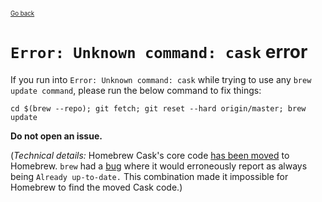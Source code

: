 <sup><sub>[Go back](../../README.md#reporting-bugs)</sup></sub>

# `Error: Unknown command: cask` error

If you run into `Error: Unknown command: cask` while trying to use any `brew update command`, please run the below command to fix things:

`cd $(brew --repo); git fetch; git reset --hard origin/master; brew update`



**Do not open an issue.**

(*Technical details:* Homebrew Cask's core code [has been moved](https://github.com/Homebrew/brew/pull/725) to Homebrew. `brew` had a [bug](https://github.com/Homebrew/brew/blob/7395ff20018785bed7d008337b7cf98781190e0a/README.md#update-bug) where it would erroneously report as always being `Already up-to-date.` This combination made it impossible for Homebrew to find the moved Cask code.) 

